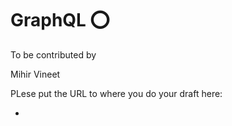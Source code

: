 # GraphQL :o:

To be contributed by

Mihir
Vineet

PLese put the URL to where you do your draft here:

* <URL>
